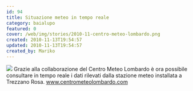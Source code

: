 ```yaml
---
id: 94
title: Situazione meteo in tempo reale
category: baialupo
featured: 0
cover: /web/img/stories/2010-11-centro-meteo-lombardo.png
created: 2010-11-13T19:54:57
updated: 2010-11-13T19:54:57
created_by: Mariko
---
```


<img src="/web/img/stories/2010-11-centro-meteo-lombardo.png" class="float-start mr-3 w-[300px] -translate-y-[40px]">
Grazie alla collaborazione del Centro Meteo Lombardo è ora possibile consultare in tempo reale i dati rilevati dalla stazione meteo installata a Trezzano Rosa.

<a href="https://www.centrometeolombardo.com/content.asp?contentid=3469&ContentType=Stazioni" target="_blank">
www.centrometeolombardo.com
</a>
